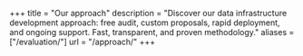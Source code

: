 +++
title = "Our approach"
description = "Discover our data infrastructure development approach: free audit, custom proposals, rapid deployment, and ongoing support. Fast, transparent, and proven methodology."
aliases = ["/evaluation/"]
url = "/approach/"
+++
